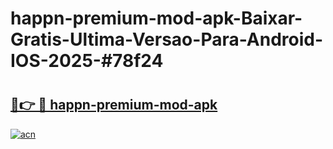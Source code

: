 # happn-premium-mod-apk-Baixar-Gratis-Ultima-Versao-Para-Android-IOS-2025-#78f24

# <h2><a href="https://ainizakaria.my?title=happn-premium-mod-apk&ref=25M">🔗👉 🔴 happn-premium-mod-apk</a></h2>

[![acn](https://github.com/user-attachments/assets/0f9c940e-d8b0-45ae-aac7-cd30a18b3e1c)](https://ainizakaria.my?title=happn-premium-mod-apk&ref=25M)

